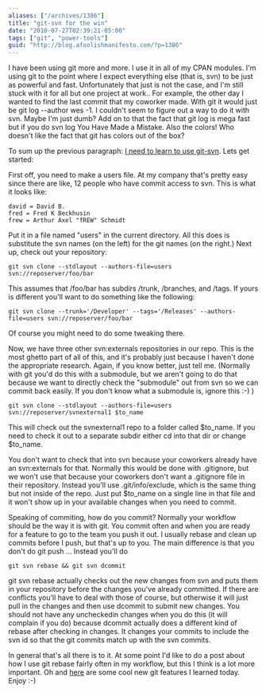 ```yaml
---
aliases: ["/archives/1386"]
title: "git-svn for the win"
date: "2010-07-27T02:39:21-05:00"
tags: ["git", "power-tools"]
guid: "http://blog.afoolishmanifesto.com/?p=1386"
---
```

I have been using git more and more. I use it in all of my CPAN modules. I'm using git to the point where I expect everything else (that is, svn) to be just as powerful and fast. Unfortunately that just is not the case, and I'm still stuck with it for all but one project at work.. For example, the other day I wanted to find the last commit that my coworker made. With git it would just be git log --author wes -1. I couldn't seem to figure out a way to do it with svn. Maybe I'm just dumb? Add on to that the fact that git log is mega fast but if you do svn log You Have Made a Mistake. Also the colors! Who doesn't like the fact that git has colors out of the box?

To sum up the previous paragraph: [I need to learn to use git-svn](http://www.kernel.org/pub/software/scm/git/docs/git-svn.html). Lets get started:

First off, you need to make a users file. At my company that's pretty easy since there are like, 12 people who have commit access to svn. This is what it looks like:

    david = David B.
    fred = Fred K Beckhusin
    frew = Arthur Axel "fREW" Schmidt

Put it in a file named "users" in the current directory. All this does is substitute the svn names (on the left) for the git names (on the right.) Next up, check out your repository:

    git svn clone --stdlayout --authors-file=users svn://reposerver/foo/bar

This assumes that /foo/bar has subdirs /trunk, /branches, and /tags. If yours is different you'll want to do something like the following:

    git svn clone --trunk='/Developer' --tags='/Releases' --authors-file=users svn://reposerver/foo/bar

Of course you might need to do some tweaking there.

Now, we have three other svn:externals repositories in our repo. This is the most ghetto part of all of this, and it's probably just because I haven't done the appropriate research. Again, if you know better, just tell me. (Normally with git you'd do this with a submodule, but we aren't going to do that because we want to directly check the "submodule" out from svn so we can commit back easily. If you don't know what a submodule is, ignore this :-) )

    git svn clone --stdlayout --authors-file=users svn://reposerver/svnexternal1 $to_name

This will check out the svnexternal1 repo to a folder called $to\_name. If you need to check it out to a separate subdir either cd into that dir or change $to\_name.

You don't want to check that into svn because your coworkers already have an svn:externals for that. Normally this would be done with .gitignore, but we won't use that because your coworkers don't want a .gitignore file in their repository. Instead you'll use .git/info/exclude, which is the same thing but not inside of the repo. Just put $to\_name on a single line in that file and it won't show up in your available changes when you need to commit.

Speaking of commiting, how do you commit? Normally your workflow should be the way it is with git. You commit often and when you are ready for a feature to go to the team you push it out. I usually rebase and clean up commits before I push, but that's up to you. The main difference is that you don't do git push ... Instead you'll do

    git svn rebase && git svn dcommit

git svn rebase actually checks out the new changes from svn and puts them in your repository before the changes you've already committed. If there are conflicts you'll have to deal with those of course, but otherwise it will just pull in the changes and then use dcommit to submit new changes. You should not have any uncheckedin changes when you do this (it will complain if you do) because dcommit actually does a different kind of rebase after checking in changes. It changes your commits to include the svn id so that the git commits match up with the svn commits.

In general that's all there is to it. At some point I'd like to do a post about how I use git rebase fairly often in my workflow, but this I think is a lot more important. Oh and [here](http://mislav.uniqpath.com/2010/07/git-tips/) are some cool new git features I learned today. Enjoy :-)
